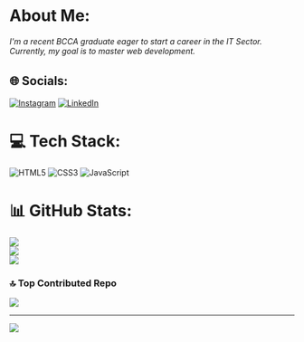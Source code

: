 #  About Me:
<h6>I'm a recent BCCA graduate eager to start a career in the IT Sector. <br>Currently, my goal is to master web development.<h6>


## 🌐 Socials:
[![Instagram](https://img.shields.io/badge/Instagram-%23E4405F.svg?logo=Instagram&logoColor=white)](https://instagram.com/_.rushat._) [![LinkedIn](https://img.shields.io/badge/LinkedIn-%230077B5.svg?logo=linkedin&logoColor=white)](https://linkedin.com/in/rushat-sharma) 

# 💻 Tech Stack:
![HTML5](https://img.shields.io/badge/html5-%23E34F26.svg?style=flat&logo=html5&logoColor=white) ![CSS3](https://img.shields.io/badge/css3-%231572B6.svg?style=flat&logo=css3&logoColor=white) ![JavaScript](https://img.shields.io/badge/javascript-%23323330.svg?style=flat&logo=javascript&logoColor=%23F7DF1E)
# 📊 GitHub Stats:
![](https://github-readme-stats.vercel.app/api?username=RushatSharma&theme=github_dark&hide_border=false&include_all_commits=false&count_private=false)<br/>
![](https://github-readme-streak-stats.herokuapp.com/?user=RushatSharma&theme=github_dark&hide_border=false)<br/>
![](https://github-readme-stats.vercel.app/api/top-langs/?username=RushatSharma&theme=github_dark&hide_border=false&include_all_commits=false&count_private=false&layout=compact)

### 🔝 Top Contributed Repo
![](https://github-contributor-stats.vercel.app/api?username=RushatSharma&limit=5&theme=github_dark&combine_all_yearly_contributions=true)

---
[![](https://visitcount.itsvg.in/api?id=RushatSharma&icon=0&color=6)](https://visitcount.itsvg.in)

<!-- Proudly created with GPRM ( https://gprm.itsvg.in ) -->
